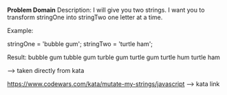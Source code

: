 **Problem Domain**
Description:
I will give you two strings. I want you to transform stringOne into stringTwo one letter at a time.

Example:

stringOne = 'bubble gum';
stringTwo = 'turtle ham';

Result:
bubble gum
tubble gum
turble gum
turtle gum
turtle hum
turtle ham

  --> taken directly from kata

https://www.codewars.com/kata/mutate-my-strings/javascript
  --> kata link